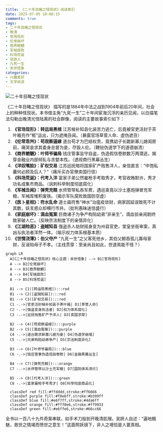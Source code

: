 ```yaml
---
title: 《二十年目睹之怪现状》阅读索引
date: 2025-07-05 10:08:15
comments: true
tags:
- 二十年目睹之怪现状
- 晚清
- 官场现形
- 伦常崩坏
- 商界魍魉
- 军械腐败
- 科场荒诞
- 吴趼人
- 九死一生
- 末世怪象
categories:
- 兴趣爱好
- 文学阅读
---
```


![二十年目睹之怪现状](https://s2.loli.net/2025/07/26/kfCHVMKOIr5ZUjo.jpg)


《二十年目睹之怪现状》 描写的是1884年中法之战到1904年前后20年间，社会上的种种怪现状。本书借主角“九死一生”二十年间宦海沉浮的亲历见闻，以白描笔法勾勒出晚清光怪陆离的社会群像，阅读的主要故事索引如下：

1.  **《官场现形》：转运局黑棺**
    江苏候补知县化装苦力逃亡，后竟被官吏活封于茶叶箱充作“柩”运出，只为遮掩丑闻。（暴露官场草菅人命、虚伪遮丑）  
2.  **《伦常乖舛》：苟观察逼嫁**
    道台苟才为巴结权贵，竟携幼子长跪新寡儿媳闺房前，痛哭哀求其委身总督为妾，尽毁人伦。（鞭挞伪道学下的道德崩溃）  
3.  **《商界魍魉》：叶师爷骗局**
    钱庄管事监守自盗，伪造假信卷款数万两潜逃，揭穿金融业内部倾轧与贪婪本性。（透视商行黑幕丛生）  
4.  **《洋奴嘴脸》：矿权交易**
    江苏巡抚暗将国家矿产贱售洋人，亲信直言：“中饱私囊何必顾及后人？”（痛斥买办官僚卖国行径）  
5.  **《科场荒诞》：代考入泮**
    富家子弟公然雇枪手考取秀才，考官收贿默许，秀才功名成集市商品。（讽刺科举制度彻底腐化）  
6.  **《军械丑闻》：弹壳充粮**
    水师管带私吞军费，遇巡查竟以沙土塞炮弹冒充军粮，军械库堆积废铁。（揭示军队腐败致国防空虚）  
7.  **《医卜星相》：符水乱命**
    道士画符售“神水”治瘟疫敛财，病家因延误致死不计其数，妖言惑众却横行市井。（批判愚昧迷信盛行）  
8.  **《家庭崩坏》：滴血冤案**
    巨商诸子为争产构陷幼弟“非亲生”，滴血验亲闹剧终致家破人亡。（反映宗法制度下的亲情异化）  
9.  **《江湖险恶》：盗贼知县**
    强盗杀人劫财摇身变为州县官吏，堂皇坐衙审案，真凶与执法者浑然一体。（喻示权力体系根基本质）  
10. **《世情浇薄》：伯父夺产**
    “九死一生”之父客死他乡，其伯父鲸吞孤儿寡母家财，反诬陷母子不孝。（主线贯穿：至亲尚且如此，世道焉能不怪？）


```mermaid
graph LR
  A[《二十年目睹之怪现状》核心主题：末世怪象] --> B1[官场现形]
  A --> B2[伦常崩坏]
  A --> B3[商界魍魉]
  A --> B4[军械腐败]
  A --> B5[科场荒诞]

  B1 --> C1([转运局黑棺]):::red
  B1 --> C2([盗贼知县]):::red
  B1 --> C3([矿权交易]):::red
  C1 -.->|官吏活封候补知县于茶叶箱| D1[草菅人命]
  C2 -.->|强盗变身执法者| D2[权力体系腐化]
  C3 -.->|巡抚贱售矿产予洋人| D3[卖国求荣]

  B2 --> C4([苟观察逼嫁]):::purple
  B2 --> C5([滴血冤案]):::purple
  C4 -.->|道台跪求新寡儿媳为妾| D4[伪道学崩塌]
  C5 -.->|兄弟构陷幼弟争产| D5[宗法制度异化]

  B3 --> C6([叶师爷骗局]):::blue
  C6 -.->|钱庄管事伪造信函卷款| D6[金融黑幕丛生]

  B4 --> C7([弹壳充粮]):::orange
  C7 -.->|水师管带以沙土充军粮| D7[国防体系溃烂]

  B5 --> C8([代考入泮]):::green
  C8 -.->|富家雇枪手考秀才| D8[科举彻底商品化]

  classDef red fill:#ffdddd,stroke:#ff6666
  classDef purple fill:#f0e6ff,stroke:#b399ff
  classDef blue fill:#e6f7ff,stroke:#4da6ff
  classDef orange fill:#fff0e6,stroke:#ff9933
  classDef green fill:#e6ffe6,stroke:#66cc66
```


全书以一百八十九件奇案串联，如手术刀般剖开晚清肌理。吴趼人自述：“遍地魑魅，救世之情竭而愤世之意生！”这面照妖镜下，非人之境恰是人寰真相。





